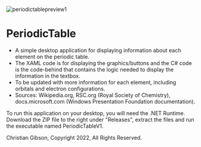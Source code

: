 ![periodictablepreview1](https://user-images.githubusercontent.com/103766177/168444362-d6f44ac0-2508-4246-be26-312f4f050ee9.png)
# PeriodicTable

- A simple desktop application for displaying information about each element on the periodic table. 
- The XAML code is for displaying the graphics/buttons and the C# code is the code-behind that contains the logic needed to display the information in the textbox. 
- To be updated with more information for each element, including orbitals and electron configurations.
- Sources: Wikipedia.org, RSC.org (Royal Society of Chemistry), docs.microsoft.com (Windows Presentation Foundation documentation).


To run this application on your desktop, you will need the .NET Runtime. Download the ZIP file to the right under "Releases", extract the files and run the executable named PeriodicTableV1.



Christian Gibson, Copyright 2022, All Rights Reserved.

